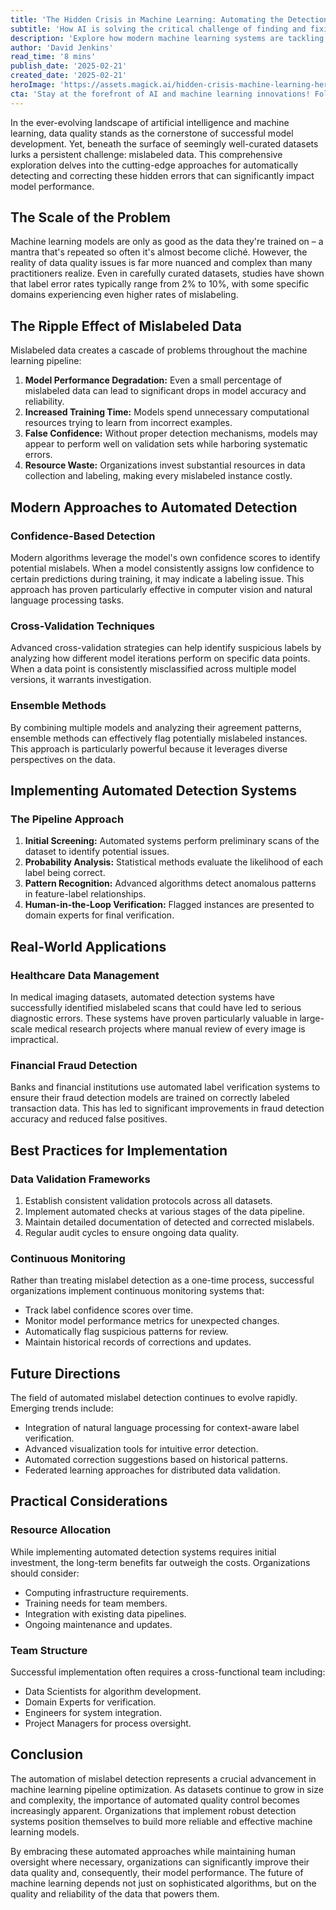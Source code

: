 ```yaml
---
title: 'The Hidden Crisis in Machine Learning: Automating the Detection of Mislabeled Data'
subtitle: 'How AI is solving the critical challenge of finding and fixing mislabeled training data'
description: 'Explore how modern machine learning systems are tackling the critical challenge of mislabeled data through automated detection methods. Learn about confidence-based detection, cross-validation techniques, and ensemble methods that are revolutionizing data quality control in AI development.'
author: 'David Jenkins'
read_time: '8 mins'
publish_date: '2025-02-21'
created_date: '2025-02-21'
heroImage: 'https://assets.magick.ai/hidden-crisis-machine-learning-hero.jpg'
cta: 'Stay at the forefront of AI and machine learning innovations! Follow us on LinkedIn for more insights into cutting-edge developments in automated data quality control and other crucial ML topics.'
---
```


In the ever-evolving landscape of artificial intelligence and machine learning, data quality stands as the cornerstone of successful model development. Yet, beneath the surface of seemingly well-curated datasets lurks a persistent challenge: mislabeled data. This comprehensive exploration delves into the cutting-edge approaches for automatically detecting and correcting these hidden errors that can significantly impact model performance.

## The Scale of the Problem

Machine learning models are only as good as the data they're trained on – a mantra that's repeated so often it's almost become cliché. However, the reality of data quality issues is far more nuanced and complex than many practitioners realize. Even in carefully curated datasets, studies have shown that label error rates typically range from 2% to 10%, with some specific domains experiencing even higher rates of mislabeling.

## The Ripple Effect of Mislabeled Data

Mislabeled data creates a cascade of problems throughout the machine learning pipeline:

1. **Model Performance Degradation:** Even a small percentage of mislabeled data can lead to significant drops in model accuracy and reliability.
2. **Increased Training Time:** Models spend unnecessary computational resources trying to learn from incorrect examples.
3. **False Confidence:** Without proper detection mechanisms, models may appear to perform well on validation sets while harboring systematic errors.
4. **Resource Waste:** Organizations invest substantial resources in data collection and labeling, making every mislabeled instance costly.

## Modern Approaches to Automated Detection

### Confidence-Based Detection

Modern algorithms leverage the model's own confidence scores to identify potential mislabels. When a model consistently assigns low confidence to certain predictions during training, it may indicate a labeling issue. This approach has proven particularly effective in computer vision and natural language processing tasks.

### Cross-Validation Techniques

Advanced cross-validation strategies can help identify suspicious labels by analyzing how different model iterations perform on specific data points. When a data point is consistently misclassified across multiple model versions, it warrants investigation.

### Ensemble Methods

By combining multiple models and analyzing their agreement patterns, ensemble methods can effectively flag potentially mislabeled instances. This approach is particularly powerful because it leverages diverse perspectives on the data.

## Implementing Automated Detection Systems

### The Pipeline Approach

1. **Initial Screening:** Automated systems perform preliminary scans of the dataset to identify potential issues.
2. **Probability Analysis:** Statistical methods evaluate the likelihood of each label being correct.
3. **Pattern Recognition:** Advanced algorithms detect anomalous patterns in feature-label relationships.
4. **Human-in-the-Loop Verification:** Flagged instances are presented to domain experts for final verification.

## Real-World Applications

### Healthcare Data Management

In medical imaging datasets, automated detection systems have successfully identified mislabeled scans that could have led to serious diagnostic errors. These systems have proven particularly valuable in large-scale medical research projects where manual review of every image is impractical.

### Financial Fraud Detection

Banks and financial institutions use automated label verification systems to ensure their fraud detection models are trained on correctly labeled transaction data. This has led to significant improvements in fraud detection accuracy and reduced false positives.

## Best Practices for Implementation

### Data Validation Frameworks

1. Establish consistent validation protocols across all datasets.
2. Implement automated checks at various stages of the data pipeline.
3. Maintain detailed documentation of detected and corrected mislabels.
4. Regular audit cycles to ensure ongoing data quality.

### Continuous Monitoring

Rather than treating mislabel detection as a one-time process, successful organizations implement continuous monitoring systems that:

- Track label confidence scores over time.
- Monitor model performance metrics for unexpected changes.
- Automatically flag suspicious patterns for review.
- Maintain historical records of corrections and updates.

## Future Directions

The field of automated mislabel detection continues to evolve rapidly. Emerging trends include:

- Integration of natural language processing for context-aware label verification.
- Advanced visualization tools for intuitive error detection.
- Automated correction suggestions based on historical patterns.
- Federated learning approaches for distributed data validation.

## Practical Considerations

### Resource Allocation

While implementing automated detection systems requires initial investment, the long-term benefits far outweigh the costs. Organizations should consider:

- Computing infrastructure requirements.
- Training needs for team members.
- Integration with existing data pipelines.
- Ongoing maintenance and updates.

### Team Structure

Successful implementation often requires a cross-functional team including:

- Data Scientists for algorithm development.
- Domain Experts for verification.
- Engineers for system integration.
- Project Managers for process oversight.

## Conclusion

The automation of mislabel detection represents a crucial advancement in machine learning pipeline optimization. As datasets continue to grow in size and complexity, the importance of automated quality control becomes increasingly apparent. Organizations that implement robust detection systems position themselves to build more reliable and effective machine learning models.

By embracing these automated approaches while maintaining human oversight where necessary, organizations can significantly improve their data quality and, consequently, their model performance. The future of machine learning depends not just on sophisticated algorithms, but on the quality and reliability of the data that powers them.